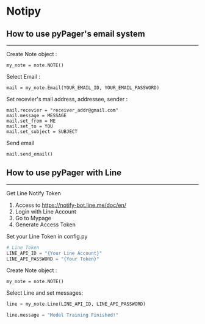 # Notipy

## How to use pyPager's email system
---

Create Note object :

    my_note = note.NOTE()

Select Email :

    mail = my_note.Email(YOUR_EMAIL_ID, YOUR_EMAIL_PASSWORD)

Set recevier's mail address, addressee, sender :

    mail.recevier = "receiver_addr@gmail.com"
    mail.message = MESSAGE
    mail.set_from = ME
    mail.set_to = YOU
    mail.set_subject = SUBJECT

Send email

    mail.send_email()

## How to use pyPager with Line
---

Get Line Notify Token

1. Access to https://notify-bot.line.me/doc/en/
2. Login with Line Account
3. Go to Mypage
4. Generate Access Token

Set your Line Token in config.py

```python
# Line Token
LINE_API_ID = "{Your Line Account}"
LINE_API_PASSWORD = "{Your Token}"

```

Create Note object :

    my_note = note.NOTE()

Select Line and set messages: 

```python
line = my_note.Line(LINE_API_ID, LINE_API_PASSWORD)

line.message = "Model Training Finished!"
```


